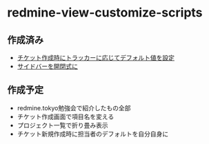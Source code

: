 # redmine-view-customize-scripts

## 作成済み

* [チケット作成時にトラッカーに応じてデフォルト値を設定](https://github.com/onozaty/redmine-view-customize-scripts/blob/master/set_default_value_at_change_tracker.js)
* [サイドバーを開閉式に](https://github.com/onozaty/redmine-view-customize-scripts/blob/master/toggle_sidebar.js)

## 作成予定

* redmine.tokyo勉強会で紹介したもの全部
* チケット作成画面で項目名を変える
* プロジェクト一覧で折り畳み表示
* チケット新規作成時に担当者のデフォルトを自分自身に
